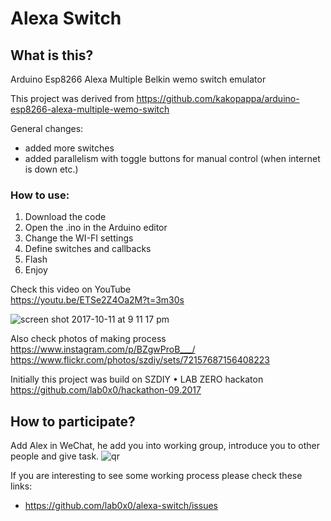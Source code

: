 # Alexa Switch

## What is this?

Arduino Esp8266 Alexa Multiple Belkin wemo switch emulator

This project was derived from https://github.com/kakopappa/arduino-esp8266-alexa-multiple-wemo-switch

General changes:
 - added more switches
 - added parallelism with toggle buttons for manual control (when internet is down etc.)

### How to use:

1. Download the code
2. Open the .ino in the Arduino editor
2. Change the WI-FI settings
3. Define switches and callbacks
3. Flash
4. Enjoy

Check this video on YouTube  
https://youtu.be/ETSe2Z4Oa2M?t=3m30s

![screen shot 2017-10-11 at 9 11 17 pm](https://user-images.githubusercontent.com/415928/31458472-e2b595c6-aec8-11e7-9ba5-bdf452813672.png)

Also check photos of making process  
https://www.instagram.com/p/BZgwProB___/  
https://www.flickr.com/photos/szdiy/sets/72157687156408223  

Initially this project was build on SZDIY • LAB ZERO hackaton   
https://github.com/lab0x0/hackathon-09.2017

## How to participate?

Add Alex in WeChat, he add you into working group, introduce you to other people and give task.
![qr](https://user-images.githubusercontent.com/415928/31456426-673cb3da-aec2-11e7-9a73-7221158ab7c1.jpg)

If you are interesting to see some working process please check these links:
- https://github.com/lab0x0/alexa-switch/issues
